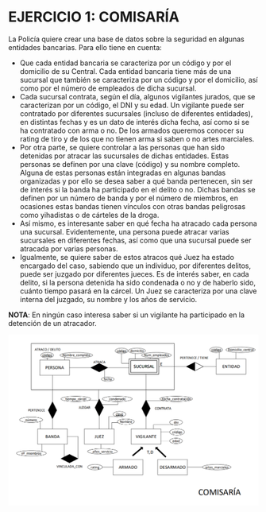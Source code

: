# EJERCICIO 1: COMISARÍA

La Policía quiere crear una base de datos sobre la seguridad en algunas entidades bancarias. Para ello tiene en cuenta:

- Que cada entidad bancaria se caracteriza por un código y por el domicilio de su Central. Cada entidad bancaria tiene más de una sucursal que también se caracteriza por un código y por el domicilio, así como por el número de empleados de dicha sucursal.
- Cada sucursal contrata, según el día, algunos vigilantes jurados, que se caracterizan por un código, el DNI y su edad. Un vigilante puede ser contratado por diferentes sucursales (incluso de diferentes entidades), en distintas fechas y es un dato de interés dicha fecha, así como si se ha contratado con arma o no. De los armados queremos conocer su rating de tiro y de los que no tienen arma si saben o no artes marciales.
- Por otra parte, se quiere controlar a las personas que han sido detenidas por atracar las sucursales de dichas entidades. Estas personas se definen por una clave (código) y su nombre completo. Alguna de estas personas están integradas en algunas bandas organizadas y por ello se desea saber a qué banda pertenecen, sin ser de interés si la banda ha participado en el delito o no. Dichas bandas se definen por un número de banda y por el número de miembros, en ocasiones estas bandas tienen vínculos con otras bandas peligrosas como yihadistas o de cárteles de la droga.
- Así mismo, es interesante saber en qué fecha ha atracado cada persona una sucursal. Evidentemente, una persona puede atracar varias sucursales en diferentes fechas, así como que una sucursal puede ser atracada por varias personas.
- Igualmente, se quiere saber de estos atracos qué Juez ha estado encargado del caso, sabiendo que un individuo, por diferentes delitos, puede ser juzgado por diferentes jueces. Es de interés saber, en cada delito, si la persona detenida ha sido condenada o no y de haberlo sido, cuánto tiempo pasará en la cárcel. Un Juez se caracteriza por una clave interna del juzgado, su nombre y los años de servicio.

**NOTA**: En ningún caso interesa saber si un vigilante ha participado en la detención de un atracador.

![Solución de la imagen](1.png)